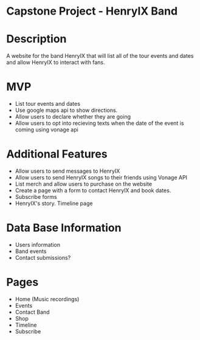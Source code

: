# Capstone Project - HenryIX Band

# Description

A website for the band HenryIX that will list all of the tour events and dates and allow HenryIX to interact with fans.

# MVP

* List tour events and dates
* Use google maps api to show directions.
* Allow users to declare whether they are going
* Allow users to opt into recieving texts when the date of the event is coming using vonage api


# Additional Features

* Allow users to send messages to HenryIX
* Allow users to send HenryIX songs to their friends using Vonage API
* List merch and allow users to purchase on the website
* Create a page with a form to contact HenryIX and book dates.
* Subscribe forms
* HenryIX's story. Timeline page


# Data Base Information

* Users information
* Band events
* Contact submissions?

# Pages

* Home (Music recordings)
* Events
* Contact Band
* Shop
* Timeline
* Subscribe

